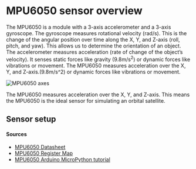 # MPU6050 sensor overview
The MPU6050 is a module with a 3-axis accelerometer and a 3-axis gyroscope. The gyroscope measures rotational velocity (rad/s). This is the change of the angular position over time along the X, Y, and Z-axis (roll, pitch, and yaw). This allows us to determine the orientation of an object. The accelerometer measures acceleration (rate of change of the object’s velocity). It senses static forces like gravity (9.8m/s<sup>2</sup>) or dynamic forces like vibrations or movement. The MPU6050 measures acceleration over the X, Y, and Z-axis.(9.8m/s^2) or dynamic forces like vibrations or movement. 


![MPU6050 axes](https://i0.wp.com/randomnerdtutorials.com/wp-content/uploads/2020/12/roll-pitch-yaw.png?resize=768%2C696&quality=100&strip=all&ssl=1) 


The MPU6050 measures acceleration over the X, Y, and Z-axis. This means the MPU6050 is the ideal sensor for simulating an orbital satellite.
## Sensor setup

#### Sources
- [MPU6050 Datasheet](https://invensense.tdk.com/wp-content/uploads/2015/02/MPU-6000-Datasheet1.pdf)
- [MPU6050 Register Map](https://www.arduino.cc/en/Guide/Mpu6050)
- [MPU6050 Arduino MicroPython tutorial](https://randomnerdtutorials.com/arduino-mpu-6050-accelerometer-gyroscope/)